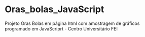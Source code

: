 # Oras_bolas_JavaScript
Projeto Oras Bolas em página html com amostragem de gráficos programado em JavaScriprt - Centro Universitário FEI 
